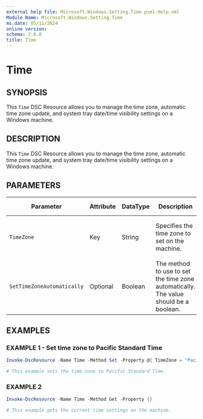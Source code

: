 ```yaml
---
external help file: Microsoft.Windows.Setting.Time.psm1-Help.xml
Module Name: Microsoft.Windows.Setting.Time
ms.date: 05/11/2024
online version:
schema: 2.0.0
title: Time
---
```


# Time

## SYNOPSIS

This `Time` DSC Resource allows you to manage the time zone, automatic time zone update, and system tray date/time visibility settings on a Windows machine.

## DESCRIPTION

This `Time` DSC Resource allows you to manage the time zone, automatic time zone update, and system tray date/time visibility settings on a Windows machine.

## PARAMETERS

| **Parameter**              | **Attribute** | **DataType** | **Description**                                                                      | **Allowed Values**                                                |
| -------------------------- | ------------- | ------------ | ------------------------------------------------------------------------------------ | ----------------------------------------------------------------- |
| `TimeZone`                 | Key           | String       | Specifies the time zone to set on the machine.                                       | Any valid time zone identifier from `Get-TimeZone -ListAvailable` |
| `SetTimeZoneAutomatically` | Optional      | Boolean      | The method to use to set the time zone automatically. The value should be a boolean. | `$true`, `$false`                                                 |


## EXAMPLES

### EXAMPLE 1 - Set time zone to Pacific Standard Time

```powershell
Invoke-DscResource -Name Time -Method Set -Property @{ TimeZone = "Pacific Standard Time"}

# This example sets the time zone to Pacific Standard Time.
```

### EXAMPLE 2

```powershell
Invoke-DscResource -Name Time -Method Get -Property {}

# This example gets the current time settings on the machine.
```

